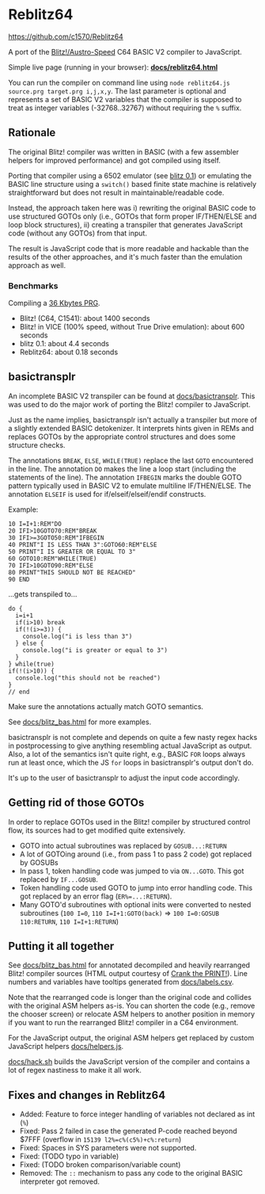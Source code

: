 # Reblitz64
https://github.com/c1570/Reblitz64

A port of the [Blitz!/Austro-Speed](https://csdb.dk/release/?id=72927) C64 BASIC V2 compiler to JavaScript.

Simple live page (running in your browser): **[docs/reblitz64.html](https://c1570.github.io/Reblitz64/reblitz64.html)**

You can run the compiler on command line using `node reblitz64.js source.prg target.prg i,j,x,y`.
The last parameter is optional and represents a set of BASIC V2 variables that the compiler is supposed to treat as integer variables (-32768..32767) without requiring the `%` suffix.

## Rationale
The original Blitz! compiler was written in BASIC (with a few assembler helpers for improved performance) and got compiled using itself.

Porting that compiler using a 6502 emulator (see [blitz 0.1](https://csdb.dk/release/?id=173267)) or emulating the BASIC line structure using a `switch()` based finite state machine is relatively straightforward but does not result in maintainable/readable code.

Instead, the approach taken here was i) rewriting the original BASIC code to use structured GOTOs only (i.e., GOTOs that form proper IF/THEN/ELSE and loop block structures), ii) creating a transpiler that generates JavaScript code (without any GOTOs) from that input.

The result is JavaScript code that is more readable and hackable than the results of the other approaches, and it's much faster than the emulation approach as well.

### Benchmarks
Compiling a [36 Kbytes PRG](tests/test-gq6.prg).
* Blitz! (C64, C1541): about 1400 seconds
* Blitz! in VICE (100% speed, without True Drive emulation): about 600 seconds
* blitz 0.1: about 4.4 seconds
* Reblitz64: about 0.18 seconds

## basictransplr
An incomplete BASIC V2 transpiler can be found at [docs/basictransplr](docs/basictransplr).
This was used to do the major work of porting the Blitz! compiler to JavaScript.

Just as the name implies, basictransplr isn't actually a transpiler but more of a slightly extended BASIC detokenizer.
It interprets hints given in REMs and replaces GOTOs by the appropriate control structures and does some structure checks.

The annotations `BREAK`, `ELSE`, `WHILE(TRUE)` replace the last `GOTO` encountered in the line.
The annotation `DO` makes the line a loop start (including the statements of the line).
The annotation `IFBEGIN` marks the double GOTO pattern typically used in BASIC V2 to emulate multiline IF/THEN/ELSE.
The annotation `ELSEIF` is used for if/elseif/elseif/endif constructs.

Example:
```
10 I=I+1:REM"DO
20 IFI>10GOTO70:REM"BREAK
30 IFI>=3GOTO50:REM"IFBEGIN
40 PRINT"I IS LESS THAN 3":GOTO60:REM"ELSE
50 PRINT"I IS GREATER OR EQUAL TO 3"
60 GOTO10:REM"WHILE(TRUE)
70 IFI>10GOTO90:REM"ELSE
80 PRINT"THIS SHOULD NOT BE REACHED"
90 END
```

...gets transpiled to...
```
do {
  i=i+1
  if(i>10) break
  if(!(i>=3)) {
    console.log("i is less than 3")
  } else {
    console.log("i is greater or equal to 3")
  }
} while(true)
if(!(i>10)) {
  console.log("this should not be reached")
}
// end
```

Make sure the annotations actually match GOTO semantics.

See [docs/blitz_bas.html](https://c1570.github.io/Reblitz64/blitz_bas.html) for more examples.

basictransplr is not complete and depends on quite a few nasty regex hacks in postprocessing to give anything resembling actual JavaScript as output.
Also, a lot of the semantics isn't quite right, e.g., BASIC `FOR` loops always run at least once, which the JS `for` loops in basictransplr's output don't do.

It's up to the user of basictransplr to adjust the input code accordingly.

## Getting rid of those GOTOs
In order to replace GOTOs used in the Blitz! compiler by structured control flow, its sources had to get modified quite extensively.

* GOTO into actual subroutines was replaced by `GOSUB...:RETURN`
* A lot of GOTOing around (i.e., from pass 1 to pass 2 code) got replaced by GOSUBs
* In pass 1, token handling code was jumped to via `ON...GOTO`. This got replaced by `IF...GOSUB`.
* Token handling code used GOTO to jump into error handling code. This got replaced by an error flag (`ER%=...:RETURN`).
* Many GOTO'd subroutines with optional inits were converted to nested subroutines (`100 I=0`, `110 I=I+1:GOTO(back)` => `100 I=0:GOSUB 110:RETURN`, `110 I=I+1:RETURN`)

## Putting it all together
See [docs/blitz_bas.html](https://c1570.github.io/Reblitz64/blitz_bas.html) for annotated decompiled and heavily rearranged Blitz! compiler sources (HTML output courtesy of [Crank the PRINT!](https://github.com/c1570/CrankThePRINT)).
Line numbers and variables have tooltips generated from [docs/labels.csv](docs/labels.csv).

Note that the rearranged code is longer than the original code and collides with the original ASM helpers as-is.
You can shorten the code (e.g., remove the chooser screen) or relocate ASM helpers to another position in memory if you want to run the rearranged Blitz! compiler in a C64 environment.

For the JavaScript output, the original ASM helpers get replaced by custom JavaScript helpers [docs/helpers.js](docs/helpers.js).

[docs/hack.sh](docs/hack.sh) builds the JavaScript version of the compiler and contains a lot of regex nastiness to make it all work.

## Fixes and changes in Reblitz64
* Added: Feature to force integer handling of variables not declared as int (`%`)
* Fixed: Pass 2 failed in case the generated P-code reached beyond $7FFF (overflow in `15139 l2%=c%(c5%)+c%:return`)
* Fixed: Spaces in SYS parameters were not supported.
* Fixed: (TODO typo in variable)
* Fixed: (TODO broken comparison/variable count)
* Removed: The `::` mechanism to pass any code to the original BASIC interpreter got removed.
